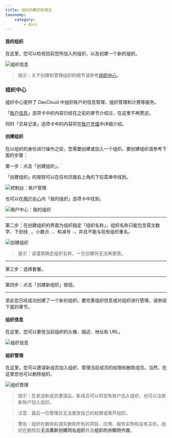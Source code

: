 ```yaml
---
title: 组织的概念和用法
taxonomy:
    category:
        - docs
---
```


#### 我的组织

在这里，您可以检视目前您所加入的组织，以及创建一个新的组织。

![组织信息](/img/screenshots/features/profiles/user/organization.png)

> 提示：关于创建和管理组织的细节请参考[组织中心](organization.md)。


### 组织中心

组织中心提供了 DaoCloud 中组织账户的信息管理、组织管理和计费等服务。

「[账户信息](account.md)」选项卡中的内容已经在之前的章节介绍过，在这里不再赘述。

同时「交易记录」选项卡中的内容将在[账户充值](payment.md)中详细介绍。

#### 创建组织

在以组织的身份进行操作之前，您需要创建或加入一个组织。要创建组织请参考下面的步骤：

第一步：点击「创建组织」。

「创建组织」的按钮可以在任何页面右上角的下拉菜单中找到。

![控制台：账户管理](/img/screenshots/features/profiles/organization/dashboard-new.png)

也可以在[用户中心](user.md)内「我的组织」选项卡中找到。

![用户中心：我的组织](/img/screenshots/features/profiles/organization/user-profile-new.png)

---

<!-- FIXME: 与界面统一 -->

第二步：在创建组织的界面为组织指定「组织名称」，组织名称只能包含英文数字、下划线 `_`、小数点 `.`、和减号 `-`，并且不能与现有组织重名。

![创建组织](/img/screenshots/features/profiles/organization/new.png)

> 提示：请谨慎确定组织名称，一旦创建将无法再更改。

---

第三步：选择套餐。

---

第四步：点击「创建新组织」按钮。

---

至此您已经成功创建了一个新的组织。要完善组织信息或对组织进行管理，请参阅下面的章节。

#### 组织信息

在这里，您可以更改当前组织的头像、描述、地址和 URL。

![组织信息](/img/screenshots/features/profiles/organization/info.png)

#### 组织管理

在这里，您可以邀请新成员加入组织、管理当前成员的权限和删除成员。当然，在这里您也可以删除组织。

![组织管理](/img/screenshots/features/profiles/organization/management.png)

> 提示：在发送新成员邀请后，新成员可以将现有账户加入组织，也可以注册新账户加入组织。

> 注意：最后一位管理员无法更改自己的权限或离开组织。

> 警告：组织在删除前请先删除所有的项目、应用、服务实例和自有主机，组织在删除后**无法重新创建同名组织**并且**组织的余额将作废**。
